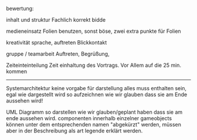 bewertung:

  inhalt und struktur
  	Fachlich korrekt bidde
    
  medieneinsatz
  	Folien benutzen, sonst böse, zwei extra punkte für Folien
    
  kreativität
  sprache, auftreten
  	Blickkontakt
    
  gruppe / teamarbeit
  	Auftreten, Begrüßung,
    
  Zeiteinteinteilung
  	Zeit einhaltung des Vortrags. Vor Allem auf die 25 min. kommen
    
  ----------
  Systemarchitektur keine vorgabe für darstellung
  	alles muss enthalten sein, egal wie dargestellt wird
  	so aufzeichnen wie wir glauben dass sie am Ende aussehen wird!
    
  UML Diagramm
  	so darstellen wie wir glauben/geplant haben dass sie am ende aussehen wird.
    componenten innerhalb einzelner gameobjects können unter dem entsprechenden namen "abgekürzt" werden, müssen aber in der Beschreibung als art legende erklärt werden.
  
